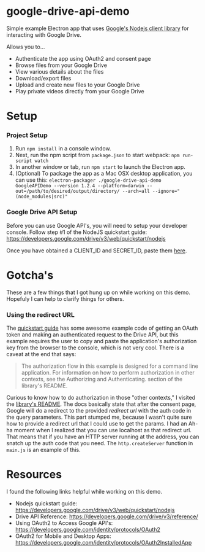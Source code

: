 # google-drive-api-demo
Simple example Electron app that uses [Google's Nodejs client library](https://github.com/google/google-api-nodejs-client) for interacting with Google Drive.

Allows you to...
- Authenticate the app using OAuth2 and consent page
- Browse files from your Google Drive
- View various details about the files
- Download/export files
- Upload and create new files to your Google Drive
- Play private videos directly from your Google Drive

# Setup

### Project Setup
1. Run `npm install` in a console window.
2. Next, run the npm script from `package.json` to start webpack: `npm run-script watch`
3. In another window or tab, run `npm start` to launch the Electron app.
4. (Optional) To package the app as a Mac OSX desktop application, you can use this: ```electron-packager ./google-drive-api-demo GoogleAPIDemo --version 1.2.4 --platform=darwin --out=/path/to/desired/output/directory/ --arch=all --ignore="(node_modules|src)"```

### Google Drive API Setup
Before you can use Google API's, you will need to setup your developer console. Follow step #1 of the NodeJS quickstart guide: https://developers.google.com/drive/v3/web/quickstart/nodejs

Once you have obtained a CLIENT_ID and SECRET_ID, paste them [here](https://github.com/denvaar/google-drive-api-demo/blob/master/main.js#L39).

# Gotcha's
These are a few things that I got hung up on while working on this demo. Hopefuly I can help to clarify things for others.

### Using the redirect URL

The [quickstart guide](https://developers.google.com/drive/v3/web/quickstart/nodejs) has some awesome example code of getting an OAuth token and making an authenticated request to the Drive API, but this example requires the user to copy and paste the application's authorization key from the browser to the console, which is not very cool. There is a caveat at the end that says:
>The authorization flow in this example is designed for a command line application. For information on how to perform authorization in other contexts, see the Authorizing and Authenticating. section of the library's README.

Curious to know how to do authorization in those "other contexts," I visited the [library's README](https://github.com/google/google-api-nodejs-client/#authorizing-and-authenticating). The docs basically state that after the consent page, Google will do a redirect to the provided _redirect url_ with the auth code in the query parameters. This part stumped me, because I wasn't quite sure how to provide a redirect url that I could use to get the params. I had an Ah-ha moment when I realized that you can use localhost as that redirect url. That means that if you have an HTTP server running at the address, you can snatch up the auth code that you need. The `http.createServer` function in `main.js` is an example of this.

# Resources
I found the following links helpful while working on this demo.

- Nodejs quickstart guide: https://developers.google.com/drive/v3/web/quickstart/nodejs
- Drive API Reference: https://developers.google.com/drive/v3/reference/
- Using OAuth2 to Access Google API's: https://developers.google.com/identity/protocols/OAuth2
- OAuth2 for Mobile and Desktop Apps: https://developers.google.com/identity/protocols/OAuth2InstalledApp
